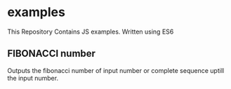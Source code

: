 # examples
  This Repository Contains JS examples. Written using ES6

## FIBONACCI number
  Outputs the fibonacci number of input number or complete sequence uptill the input number.